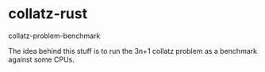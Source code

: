# collatz-rust
collatz-problem-benchmark

The idea behind this stuff is to run the 3n+1 collatz problem as a benchmark against some CPUs.
